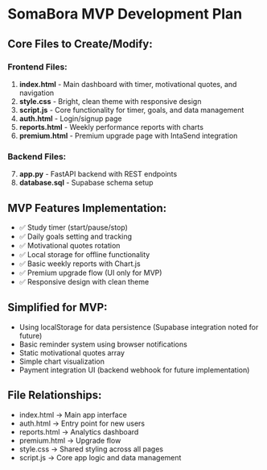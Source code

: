 # SomaBora MVP Development Plan

## Core Files to Create/Modify:

### Frontend Files:
1. **index.html** - Main dashboard with timer, motivational quotes, and navigation
2. **style.css** - Bright, clean theme with responsive design
3. **script.js** - Core functionality for timer, goals, and data management
4. **auth.html** - Login/signup page
5. **reports.html** - Weekly performance reports with charts
6. **premium.html** - Premium upgrade page with IntaSend integration

### Backend Files:
7. **app.py** - FastAPI backend with REST endpoints
8. **database.sql** - Supabase schema setup

## MVP Features Implementation:
- ✅ Study timer (start/pause/stop)
- ✅ Daily goals setting and tracking
- ✅ Motivational quotes rotation
- ✅ Local storage for offline functionality
- ✅ Basic weekly reports with Chart.js
- ✅ Premium upgrade flow (UI only for MVP)
- ✅ Responsive design with clean theme

## Simplified for MVP:
- Using localStorage for data persistence (Supabase integration noted for future)
- Basic reminder system using browser notifications
- Static motivational quotes array
- Simple chart visualization
- Payment integration UI (backend webhook for future implementation)

## File Relationships:
- index.html → Main app interface
- auth.html → Entry point for new users
- reports.html → Analytics dashboard
- premium.html → Upgrade flow
- style.css → Shared styling across all pages
- script.js → Core app logic and data management